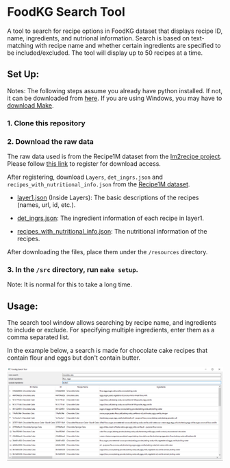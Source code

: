<h1>FoodKG Search Tool </h1>
A tool to search for recipe options in FoodKG dataset that displays recipe ID, name, ingredients, and nutrional information. Search is based on text-matching with recipe name and whether certain ingredients are specified to be included/excluded. The tool will display up to 50 recipes at a time.

<h2>Set Up: </h2>

Notes: The following steps assume you already have python installed. If not, it can be downloaded from [here](https://www.python.org/downloads/).
If you are using Windows, you may have to [download Make](https://www.technewstoday.com/install-and-use-make-in-windows/).

<h3>1. Clone this repository </h3>
<h3>2. Download the raw data </h3>

  The raw data used is from the Recipe1M dataset from the [Im2recipe project](http://im2recipe.csail.mit.edu/). Please follow [this link](http://im2recipe.csail.mit.edu/dataset/register/) to register for download access.

  After registering, download <code>Layers</code>, <code>det_ingrs.json</code> and <code>recipes_with_nutritional_info.json</code> from the [Recipe1M dataset](http://im2recipe.csail.mit.edu/dataset/download/).

  * [layer1.json](http://data.csail.mit.edu/im2recipe/recipe1M_layers.tar.gz) (Inside Layers): The basic descriptions of the recipes (names, url, id, etc.).

  * [det_ingrs.json](http://data.csail.mit.edu/im2recipe/det_ingrs.json): The ingredient information of each recipe in layer1.

  * [recipes_with_nutritional_info.json](http://data.csail.mit.edu/im2recipe/recipes_with_nutritional_info.json): The nutritional information of the recipes.

  After downloading the files, place them under the <code>/resources</code> directory.

<h3>3. In the <code>/src</code> directory, run <code>make setup</code>. </h3>
Note: It is normal for this to take a long time.


<h2>Usage:</h2>

The search tool window allows searching by recipe name, and ingredients to include or exclude. For specifying multiple ingredients, enter them as a comma separated list.

In the example below, a search is made for chocolate cake recipes that contain flour and eggs but don't contain butter.

![image](images/example_search.png)

